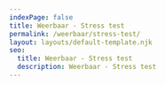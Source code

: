 ```yaml
---
indexPage: false
title: Weerbaar - Stress test
permalink: /weerbaar/stress-test/
layout: layouts/default-template.njk
seo:
  title: Weerbaar - Stress test
  description: Weerbaar - Stress test
---
```

